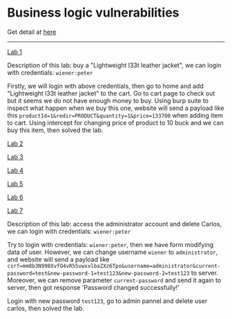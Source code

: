 # Business logic vulnerabilities

Get detail at [here](https://portswigger.net/web-security/logic-flaws)

--- 

[Lab 1](https://portswigger.net/web-security/logic-flaws/examples/lab-logic-flaws-excessive-trust-in-client-side-controls)

Description of this lab: buy a "Lightweight l33t leather jacket", we can login with credentials: `wiener:peter` 

Firstly, we will login with above credentials, then go to home and add "Lightweight l33t leather jacket" to the cart. Go to cart page to check out but it seems we do not have enough money to buy. Using burp suite to inspect what happen when we buy this one, website will send a payload like this `productId=1&redir=PRODUCT&quantity=1&price=133700` when adding item to cart. Using intercept for changing price of product to 10 buck and we can buy this item, then solved the lab.

[Lab 2](#)

[Lab 3](#)

[Lab 4](#)

[Lab 5](#)

[Lab 6](#)

[Lab 7](https://portswigger.net/web-security/logic-flaws/examples/lab-logic-flaws-weak-isolation-on-dual-use-endpoint)

Description of this lab: access the administrator account and delete Carlos, we can login with credentials: `wiener:peter`

Try to login with credentials: `wiener:peter`, then we have form modifying data of user. However, we can change username `wiener` to `administrator`, and website will send a payload like `csrf=mm8b3N998XvfO4vR55vwxxlbaZXz6Tpo&username=administrator&current-password=test&new-password-1=test123&new-password-2=test123` to server. Moreover, we can remove parameter `current-password` and send it again to server, then got response 'Password changed successfully!'

Login with new password `test123`, go to admin pannel and delete user carlos, then solved the lab.



